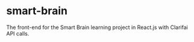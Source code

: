 # smart-brain
The front-end for the Smart Brain learning project in React.js with Clarifai API calls.

